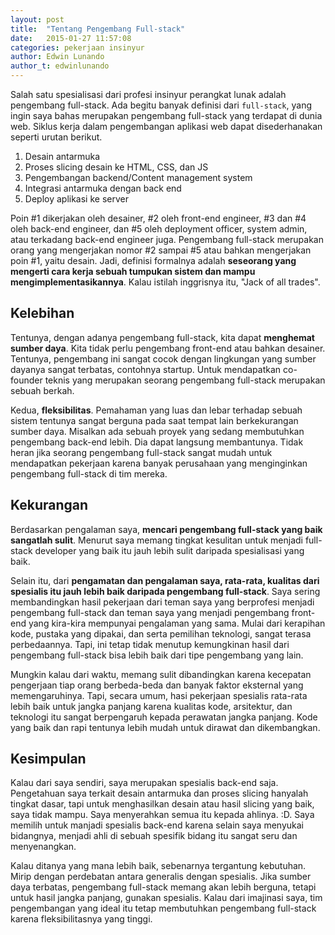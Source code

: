 ```yaml
---
layout: post
title:  "Tentang Pengembang Full-stack"
date:   2015-01-27 11:57:08
categories: pekerjaan insinyur
author: Edwin Lunando
author_t: edwinlunando
---
```


Salah satu spesialisasi dari profesi insinyur perangkat lunak adalah pengembang full-stack. Ada begitu banyak definisi dari `full-stack`, yang ingin saya bahas merupakan pengembang full-stack yang terdapat di dunia web. Siklus kerja dalam pengembangan aplikasi web dapat disederhanakan seperti urutan berikut.

1. Desain antarmuka
2. Proses slicing desain ke HTML, CSS, dan JS
3. Pengembangan backend/Content management system
4. Integrasi antarmuka dengan back end
5. Deploy aplikasi ke server

Poin #1 dikerjakan oleh desainer, #2 oleh front-end engineer, #3 dan #4 oleh back-end engineer, dan #5 oleh deployment officer, system admin, atau terkadang back-end engineer juga. Pengembang full-stack merupakan orang yang mengerjakan nomor #2 sampai #5 atau bahkan mengerjakan poin #1, yaitu desain. Jadi, definisi formalnya adalah **seseorang yang mengerti cara kerja sebuah tumpukan sistem dan mampu mengimplementasikannya**. Kalau istilah inggrisnya itu, "Jack of all trades".

## Kelebihan ##

Tentunya, dengan adanya pengembang full-stack, kita dapat **menghemat sumber daya**. Kita tidak perlu pengembang front-end atau bahkan desainer. Tentunya, pengembang ini sangat cocok dengan lingkungan yang sumber dayanya sangat terbatas, contohnya startup. Untuk mendapatkan co-founder teknis yang merupakan seorang pengembang full-stack merupakan sebuah berkah.

Kedua, **fleksibilitas**. Pemahaman yang luas dan lebar terhadap sebuah sistem tentunya sangat berguna pada saat tempat lain berkekurangan sumber daya. Misalkan ada sebuah proyek yang sedang membutuhkan pengembang back-end lebih. Dia dapat langsung membantunya. Tidak heran jika seorang pengembang full-stack sangat mudah untuk mendapatkan pekerjaan karena banyak perusahaan yang menginginkan pengembang full-stack di tim mereka.

## Kekurangan ##

Berdasarkan pengalaman saya, **mencari pengembang full-stack yang baik sangatlah sulit**. Menurut saya memang tingkat kesulitan untuk menjadi full-stack developer yang baik itu jauh lebih sulit daripada spesialisasi yang baik.

Selain itu, dari **pengamatan dan pengalaman saya, rata-rata, kualitas dari spesialis itu jauh lebih baik daripada pengembang full-stack**. Saya sering membandingkan hasil pekerjaan dari teman saya yang berprofesi menjadi pengembang full-stack dan teman saya yang menjadi pengembang front-end yang kira-kira mempunyai pengalaman yang sama. Mulai dari kerapihan kode, pustaka yang dipakai, dan serta pemilihan teknologi, sangat terasa perbedaannya. Tapi, ini tetap tidak menutup kemungkinan hasil dari pengembang full-stack bisa lebih baik dari tipe pengembang yang lain.

Mungkin kalau dari waktu, memang sulit dibandingkan karena kecepatan pengerjaan tiap orang berbeda-beda dan banyak faktor eksternal yang memengaruhinya. Tapi, secara umum, hasi pekerjaan spesialis rata-rata lebih baik untuk jangka panjang karena kualitas kode, arsitektur, dan teknologi itu sangat berpengaruh kepada perawatan jangka panjang. Kode yang baik dan rapi tentunya lebih mudah untuk dirawat dan dikembangkan.

## Kesimpulan ##

Kalau dari saya sendiri, saya merupakan spesialis back-end saja. Pengetahuan saya terkait desain antarmuka dan proses slicing hanyalah tingkat dasar, tapi untuk menghasilkan desain atau hasil slicing yang baik, saya tidak mampu. Saya menyerahkan semua itu kepada ahlinya. :D. Saya memilih untuk manjadi spesialis back-end karena selain saya menyukai bidangnya, menjadi ahli di sebuah spesifik bidang itu sangat seru dan menyenangkan.

Kalau ditanya yang mana lebih baik, sebenarnya tergantung kebutuhan. Mirip dengan perdebatan antara generalis dengan spesialis. Jika sumber daya terbatas, pengembang full-stack memang akan lebih berguna, tetapi untuk hasil jangka panjang, gunakan spesialis. Kalau dari imajinasi saya, tim pengembangan yang ideal itu tetap membutuhkan pengembang full-stack karena fleksibilitasnya yang tinggi.




